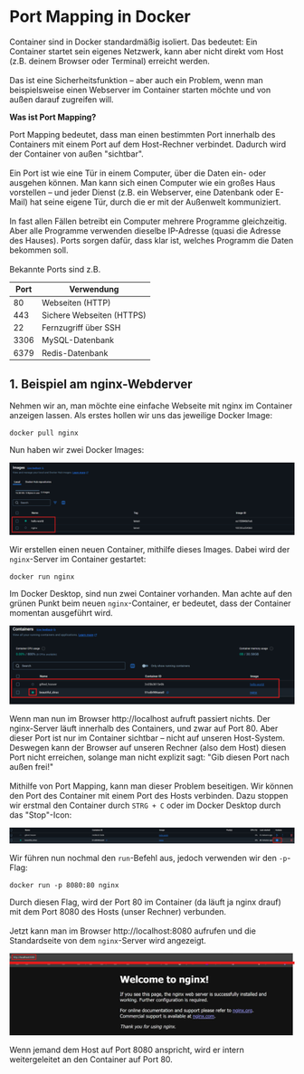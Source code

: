 ﻿# Port Mapping in Docker

Container sind in Docker standardmäßig isoliert. Das bedeutet: Ein Container startet sein eigenes Netzwerk, kann aber nicht direkt vom Host (z.B. deinem Browser oder Terminal) erreicht werden.
<br>
<br>
Das ist eine Sicherheitsfunktion – aber auch ein Problem, wenn man beispielsweise einen Webserver im Container starten möchte und von außen darauf zugreifen will.

**Was ist Port Mapping?**

Port Mapping bedeutet, dass man einen bestimmten Port innerhalb des Containers mit einem Port auf dem Host-Rechner verbindet. Dadurch wird der Container von außen "sichtbar".
<br>
<br>
Ein Port ist wie eine Tür in einem Computer, über die Daten ein- oder ausgehen können.
Man kann sich einen Computer wie ein großes Haus vorstellen – und jeder Dienst (z.B. ein Webserver, eine Datenbank oder E-Mail) hat seine eigene Tür, durch die er mit der Außenwelt kommuniziert. 
<br>
<br>
In fast allen Fällen betreibt ein Computer mehrere Programme gleichzeitig.
Aber alle Programme verwenden dieselbe IP-Adresse (quasi die Adresse des Hauses).
Ports sorgen dafür, dass klar ist, welches Programm die Daten bekommen soll.
<br>
<br>
Bekannte Ports sind z.B.

| **Port** | **Verwendung**            |
| -------- | ------------------------- |
| 80       | Webseiten (HTTP)          |
| 443      | Sichere Webseiten (HTTPS) |
| 22       | Fernzugriff über SSH      |
| 3306     | MySQL-Datenbank           |
| 6379     | Redis-Datenbank           |

## 1. Beispiel am nginx-Webderver

Nehmen wir an, man möchte eine einfache Webseite mit nginx im Container anzeigen lassen. Als erstes hollen wir uns das jeweilige Docker Image:

```
docker pull nginx
```

Nun haben wir zwei Docker Images:

![](../assets/docker_35.png)

Wir erstellen einen neuen Container, mithilfe dieses Images. Dabei wird der `nginx`-Server im Container gestartet:

```
docker run nginx
```

Im Docker Desktop, sind nun zwei Container vorhanden. Man achte auf den grünen Punkt beim neuen `nginx`-Container, er bedeutet, dass der Container momentan ausgeführt wird. 

![](../assets/docker_36.png)

Wenn man nun im Browser http://localhost aufruft passiert nichts. Der nginx-Server läuft innerhalb des Containers, und zwar auf Port 80. Aber dieser Port ist nur im Container sichtbar – nicht auf unseren Host-System. Deswegen kann der Browser auf unseren Rechner (also dem Host) diesen Port nicht erreichen, solange man nicht explizit sagt: "Gib diesen Port nach außen frei!"
<br>
<br>
Mithilfe von Port Mapping, kann man dieser Problem beseitigen. Wir können den Port des Container mit einem Port des Hosts verbinden. Dazu stoppen wir erstmal den Container durch `STRG + C` oder im Docker Desktop durch das "Stop"-Icon:

![](../assets/docker_37.png)

Wir führen nun nochmal den `run`-Befehl aus, jedoch verwenden wir den `-p`-Flag:

```
docker run -p 8080:80 nginx
```

Durch diesen Flag, wird der Port 80 im Container (da läuft ja nginx drauf) mit dem Port 8080 des Hosts (unser Rechner) verbunden.
<br>
<br>
Jetzt kann man im Browser http://localhost:8080 aufrufen und die Standardseite von dem `nginx`-Server wird angezeigt.

![](../assets/docker_38.png)

Wenn jemand dem Host auf Port 8080 anspricht, wird er intern weitergeleitet an den Container auf Port 80.

